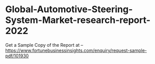 # Global-Automotive-Steering-System-Market-research-report-2022
Get a Sample Copy of the Report at – https://www.fortunebusinessinsights.com/enquiry/request-sample-pdf/101930
